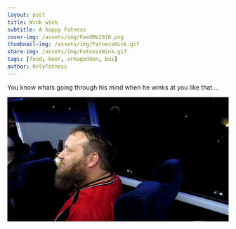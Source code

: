 ```yaml
---
layout: post
title: Wink wink
subtitle: A happy Fatness
cover-img: /assets/img/FeedMe2018.png
thumbnail-img: /assets/img/FatnessWink.gif
share-img: /assets/img/FatnessWink.gif
tags: [food, beer, armageddon, bus]
author: OnlyFatness
---
```


You know whats going through his mind when he winks at you like that....

![winkwink](/assets/img/FatnessWink.gif)

